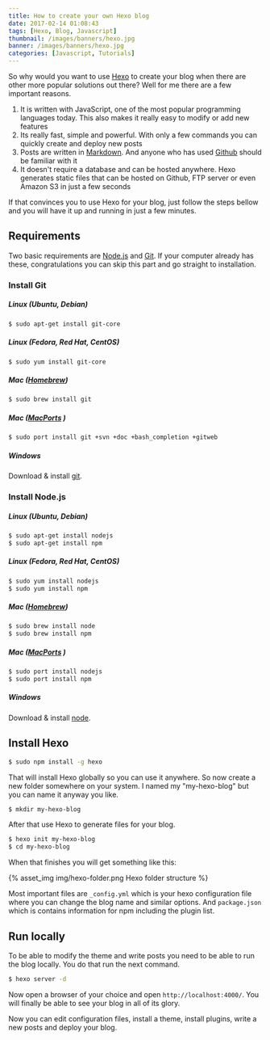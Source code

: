 ```yaml
---
title: How to create your own Hexo blog
date: 2017-02-14 01:08:43
tags: [Hexo, Blog, Javascript]
thumbnail: /images/banners/hexo.jpg
banner: /images/banners/hexo.jpg
categories: [Javascript, Tutorials]
---
```

So why would you want to use [Hexo](https://hexo.io/) to create your blog when there are other more popular solutions out there?
Well for me there are a few important reasons.

<!-- more -->

1. It is written with JavaScript, one of the most popular programming languages today. This also makes it really easy to modify or add new features
2. Its really fast, simple and powerful. With only a few commands you can quickly create and deploy new posts
3. Posts are written in [Markdown](http://daringfireball.net/projects/markdown/). And anyone who has used [Github](https://github.com) should be familiar with it
4. It doesn't require a database and can be hosted anywhere. Hexo generates static files that can be hosted on Github, FTP server or even Amazon S3 in just a few seconds

If that convinces you to use Hexo for your blog, just follow the steps bellow and you will have it up and running in just a few minutes.

## Requirements

Two basic requirements are [Node.js](https://nodejs.org/) and [Git](https://git-scm.com/). If your computer already has these, congratulations you can skip this part and go straight to installation.


### Install Git

##### Linux (Ubuntu, Debian)

``` bash
$ sudo apt-get install git-core
```

##### Linux (Fedora, Red Hat, CentOS)

``` bash
$ sudo yum install git-core
```

##### Mac ([Homebrew](http://mxcl.github.com/homebrew/))

``` bash
$ sudo brew install git
```

##### Mac ([MacPorts](http://www.macports.org/) )

``` bash
$ sudo port install git +svn +doc +bash_completion +gitweb
```

##### Windows 

 Download & install [git](https://git-scm.com/download/win).

 

 ### Install Node.js

 ##### Linux (Ubuntu, Debian)

``` bash
$ sudo apt-get install nodejs
$ sudo apt-get install npm
```

##### Linux (Fedora, Red Hat, CentOS)

``` bash
$ sudo yum install nodejs
$ sudo yum install npm
```

##### Mac ([Homebrew](http://mxcl.github.com/homebrew/))

``` bash
$ sudo brew install node
$ sudo brew install npm
```

##### Mac ([MacPorts](http://www.macports.org/) )

``` bash
$ sudo port install nodejs
$ sudo port install npm
```

##### Windows 

 Download & install [node](https://nodejs.org/en/download/).
 

 ## Install Hexo

 ``` bash
$ sudo npm install -g hexo
```

That will install Hexo globally so you can use it anywhere.
So now create a new folder somewhere on your system. I named my "my-hexo-blog" but you can name it anyway you like.

 ``` bash
$ mkdir my-hexo-blog
```

After that use Hexo to generate files for your blog.

 ``` bash
$ hexo init my-hexo-blog
$ cd my-hexo-blog
```

When that finishes you will get something like this:

{% asset_img img/hexo-folder.png Hexo folder structure %}

Most important files are `_config.yml` which is your hexo configuration file where you can change the blog name and similar options. And `package.json` which is contains information for npm including the plugin list.

## Run locally

To be able to modify the theme and write posts you need to be able to run the blog locally. You do that run the next command.

 ``` bash
$ hexo server -d
```

Now open a browser of your choice and open `http://localhost:4000/`. You will finally be able to see your blog in all of its glory.

Now you can edit configuration files, install a theme, install plugins, write a new posts and deploy your blog.
